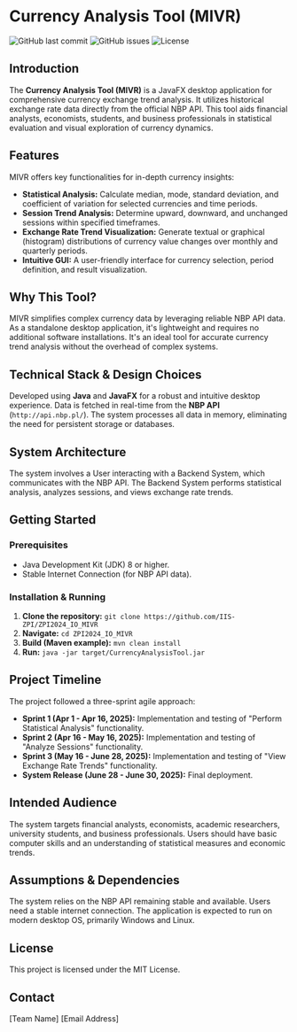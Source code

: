 # Currency Analysis Tool (MIVR)

![GitHub last commit](https://img.shields.io/github/last-commit/IIS-ZPI/ZPI2024_IO_MIVR)
![GitHub issues](https://img.shields.io/github/issues/IIS-ZPI/ZPI2024_IO_MIVR)
![License](https://img.shields.io/badge/license-MIT-blue.svg)

## Introduction

The **Currency Analysis Tool (MIVR)** is a JavaFX desktop application for comprehensive currency exchange trend analysis. It utilizes historical exchange rate data directly from the official NBP API. This tool aids financial analysts, economists, students, and business professionals in statistical evaluation and visual exploration of currency dynamics.

## Features

MIVR offers key functionalities for in-depth currency insights:
* **Statistical Analysis:** Calculate median, mode, standard deviation, and coefficient of variation for selected currencies and time periods.
* **Session Trend Analysis:** Determine upward, downward, and unchanged sessions within specified timeframes.
* **Exchange Rate Trend Visualization:** Generate textual or graphical (histogram) distributions of currency value changes over monthly and quarterly periods.
* **Intuitive GUI:** A user-friendly interface for currency selection, period definition, and result visualization.

## Why This Tool?

MIVR simplifies complex currency data by leveraging reliable NBP API data. As a standalone desktop application, it's lightweight and requires no additional software installations. It's an ideal tool for accurate currency trend analysis without the overhead of complex systems.

## Technical Stack & Design Choices

Developed using **Java** and **JavaFX** for a robust and intuitive desktop experience. Data is fetched in real-time from the **NBP API** (`http://api.nbp.pl/`). The system processes all data in memory, eliminating the need for persistent storage or databases.

## System Architecture

The system involves a User interacting with a Backend System, which communicates with the NBP API. The Backend System performs statistical analysis, analyzes sessions, and views exchange rate trends.

## Getting Started

### Prerequisites
* Java Development Kit (JDK) 8 or higher.
* Stable Internet Connection (for NBP API data).

### Installation & Running
1.  **Clone the repository:** `git clone https://github.com/IIS-ZPI/ZPI2024_IO_MIVR`
2.  **Navigate:** `cd ZPI2024_IO_MIVR`
3.  **Build (Maven example):** `mvn clean install`
4.  **Run:** `java -jar target/CurrencyAnalysisTool.jar`

## Project Timeline

The project followed a three-sprint agile approach:
* **Sprint 1 (Apr 1 - Apr 16, 2025):** Implementation and testing of "Perform Statistical Analysis" functionality.
* **Sprint 2 (Apr 16 - May 16, 2025):** Implementation and testing of "Analyze Sessions" functionality.
* **Sprint 3 (May 16 - June 28, 2025):** Implementation and testing of "View Exchange Rate Trends" functionality.
* **System Release (June 28 - June 30, 2025):** Final deployment.

## Intended Audience

The system targets financial analysts, economists, academic researchers, university students, and business professionals. Users should have basic computer skills and an understanding of statistical measures and economic trends.

## Assumptions & Dependencies

The system relies on the NBP API remaining stable and available. Users need a stable internet connection. The application is expected to run on modern desktop OS, primarily Windows and Linux.

## License

This project is licensed under the MIT License.

## Contact

[Team Name]
[Email Address]
